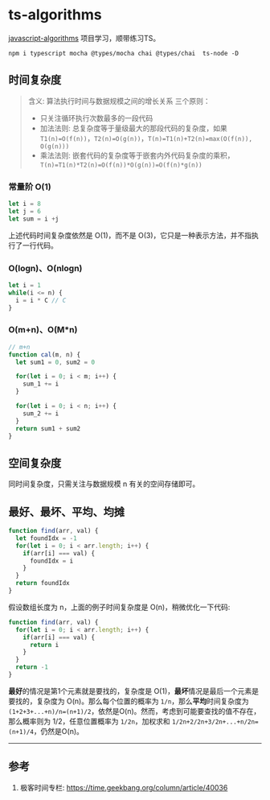 # ts-algorithms
[javascript-algorithms](https://github.com/JongeClub/javascript-algorithms) 项目学习，顺带练习TS。

```shell
npm i typescript mocha @types/mocha chai @types/chai  ts-node -D
```

## 时间复杂度

> 含义: 算法执行时间与数据规模之间的增长关系
> 三个原则：
> * 只关注循环执行次数最多的一段代码
> * 加法法则: 总复杂度等于量级最大的那段代码的复杂度，如果 `T1(n)=O(f(n))`，`T2(n)=O(g(n))`，`T(n)=T1(n)+T2(n)=max(O(f(n)), O(g(n)))`
> * 乘法法则: 嵌套代码的复杂度等于嵌套内外代码复杂度的乘积，`T(n)=T1(n)*T2(n)=O(f(n))*O(g(n))=O(f(n)*g(n))`

### 常量阶 O(1)

```js
let i = 8
let j = 6
let sum = i +j
```

上述代码时间复杂度依然是 O(1)，而不是 O(3)，它只是一种表示方法，并不指执行了一行代码。

### O(logn)、O(nlogn)

```js
let i = 1
while(i <= n) {
  i = i * C // C
}
```

### O(m+n)、O(M*n)

```js
// m+n
function cal(m, n) {
  let sum1 = 0, sum2 = 0

  for(let i = 0; i < m; i++) {
    sum_1 += i
  }

  for(let i = 0; i < n; i++) {
    sum_2 += i
  }
  return sum1 + sum2
}
```

## 空间复杂度

同时间复杂度，只需关注与数据规模 n 有关的空间存储即可。

## 最好、最坏、平均、均摊

```js
function find(arr, val) {
  let foundIdx = -1
  for(let i = 0; i < arr.length; i++) {
    if(arr[i] === val) {
      foundIdx = i
    }
  }
  return foundIdx
}
```

假设数组长度为 n，上面的例子时间复杂度是 O(n)，稍微优化一下代码:

```js
function find(arr, val) {
  for(let i = 0; i < arr.length; i++) {
    if(arr[i] === val) {
      return i
    }
  }
  return -1
}
```

**最好**的情况是第1个元素就是要找的，复杂度是 O(1)，**最坏**情况是最后一个元素是要找的，复杂度为 O(n)。那么每个位置的概率为 `1/n`，那么**平均**时间复杂度为`(1+2+3+...+n)/n=(n+1)/2`，依然是O(n)。然而，考虑到可能要查找的值不存在，那么概率则为 1/2，任意位置概率为 `1/2n`，加权求和 `1/2n+2/2n+3/2n+...+n/2n=(n+1)/4`，仍然是O(n)。



----

## 参考

1. 极客时间专栏: https://time.geekbang.org/column/article/40036